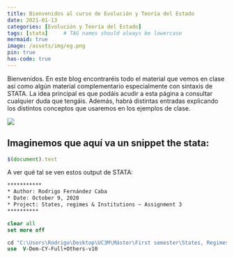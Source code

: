 ```yaml
---
title: Bienvenidos al curso de Evolución y Teoría del Estado
date: 2021-01-13
categories: [Evolución y Teoría del Estado]
tags: [stata]     # TAG names should always be lowercase
mermaid: true
image: /assets/img/eg.png
pin: true
has-code: true
---
```


Bienvenidos. En este blog encontraréis todo el material que vemos en clase así como algún material complementario especialmente con sintaxis de STATA. La idea principal es que podáis acudir a esta página a consultar cualquier duda que tengáis. Además, habrá distintas entradas explicando los distintos conceptos que usaremos en los ejemplos de clase.

[![](https://mermaid.ink/img/eyJjb2RlIjoiZ3JhcGggVERcbiAgICBBW0NocmlzdG1hc10gLS0-fEdldCBtb25leXwgQihHbyBzaG9wcGluZylcbiAgICBCIC0tPiBDe0xldCBtZSB0aGlua31cbiAgICBDIC0tPnxPbmV8IERbTGFwdG9wXVxuICAgIEQgLS0-IEdbVEVTVF1cbiAgICBDIC0tPnxUd298IEVbaVBob25lXVxuICAgIEMgLS0-fFRocmVlfCBGW2ZhOmZhLWNhciBDYXJdXG4gICAgXG4gICAgICAgICAgICAiLCJtZXJtYWlkIjp7InRoZW1lIjoiZGVmYXVsdCJ9LCJ1cGRhdGVFZGl0b3IiOmZhbHNlfQ)](https://mermaid-js.github.io/mermaid-live-editor/#/edit/eyJjb2RlIjoiZ3JhcGggVERcbiAgICBBW0NocmlzdG1hc10gLS0-fEdldCBtb25leXwgQihHbyBzaG9wcGluZylcbiAgICBCIC0tPiBDe0xldCBtZSB0aGlua31cbiAgICBDIC0tPnxPbmV8IERbTGFwdG9wXVxuICAgIEQgLS0-IEdbVEVTVF1cbiAgICBDIC0tPnxUd298IEVbaVBob25lXVxuICAgIEMgLS0-fFRocmVlfCBGW2ZhOmZhLWNhciBDYXJdXG4gICAgXG4gICAgICAgICAgICAiLCJtZXJtYWlkIjp7InRoZW1lIjoiZGVmYXVsdCJ9LCJ1cGRhdGVFZGl0b3IiOmZhbHNlfQ)

## Imaginemos que aquí va un snippet the stata:

```js
$(document).test
```
A ver qué tal se ven estos output de STATA:

```stata
***********
* Author: Rodrigo Fernández Caba
* Date: October 9, 2020
* Project: States, regimes & Institutions – Assignment 3
**********

clear all
set more off

cd "C:\Users\Rodrigo\Desktop\UC3M\Máster\First semester\States, Regimes and Institutions\Week 1\Country_Year_V-Dem_Full+others_STATA_v10"
use  V-Dem-CY-Full+Others-v10

```


